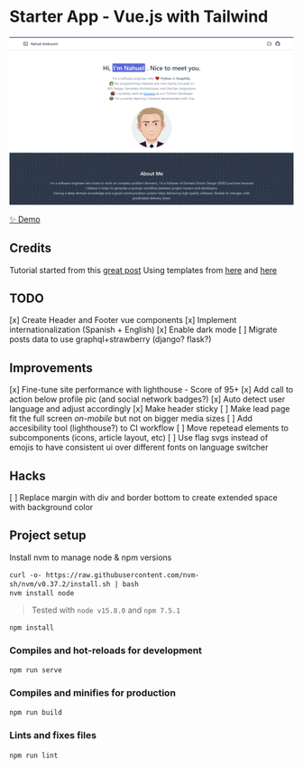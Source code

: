 # Starter App - Vue.js with Tailwind

<img width="1164" alt="Example Screenshot" src="homepage.png">

[✨ Demo](https://dreamy-lumiere-c0033c.netlify.app/)

## Credits

Tutorial started from this [great post](https://dev.to/vonagedev/using-tailwind-css-with-vue-js-b1b)
Using templates from [here](https://tailwindcomponents.com/component/developer-portfolio) and [here](https://github.com/tailwindtoolbox/Ghostwind)

## TODO
 [x] Create Header and Footer vue components
 [x] Implement internationalization (Spanish + English)
 [x] Enable dark mode
 [ ] Migrate posts data to use graphql+strawberry (django? flask?)

## Improvements
 [x] Fine-tune site performance with lighthouse - Score of 95+
 [x] Add call to action below profile pic (and social network badges?)
 [x] Auto detect user language and adjust accordingly
 [x] Make header sticky
 [ ] Make lead page fit the full screen *on-mobile* but not on bigger media sizes
 [ ] Add accesibility tool (lighthouse?) to CI workflow
 [ ] Move repetead elements to subcomponents (icons, article layout, etc)
 [ ] Use flag svgs instead of emojis to have consistent ui over different fonts on language switcher


## Hacks
 [ ] Replace margin with div and border bottom to create extended space with background color


## Project setup
Install nvm to manage node & npm versions
```
curl -o- https://raw.githubusercontent.com/nvm-sh/nvm/v0.37.2/install.sh | bash
nvm install node
```
>Tested with `node v15.8.0` and `npm 7.5.1`

```
npm install
```

### Compiles and hot-reloads for development
```
npm run serve
```

### Compiles and minifies for production
```
npm run build
```

### Lints and fixes files
```
npm run lint
```